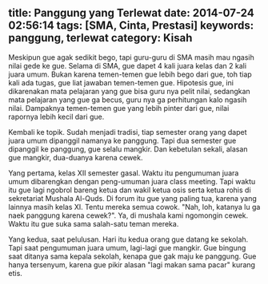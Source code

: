title: Panggung yang Terlewat
date: 2014-07-24 02:56:14
tags: [SMA, Cinta, Prestasi]
keywords: panggung, terlewat
category: Kisah
---
Meskipun gue agak sedikit bego, tapi guru-guru di SMA masih mau ngasih nilai gede ke gue. Selama di SMA, gue dapet 4 kali juara kelas dan 2 kali juara umum. Bukan karena temen-temen gue lebih bego dari gue, toh tiap kali ada tugas, gue liat jawaban temen-temen gue.<!-- more --> Hipotesis gue, ini dikarenakan mata pelajaran yang gue bisa guru nya pelit nilai, sedangkan mata pelajaran yang gue ga becus, guru nya ga perhitungan kalo ngasih nilai. Dampaknya temen-temen gue yang lebih pinter dari gue, nilai rapornya lebih kecil dari gue.

Kembali ke topik. Sudah menjadi tradisi, tiap semester orang yang dapet juara umum dipanggil namanya ke panggung. Tapi dua semester gue dipanggil ke panggung, gue selalu mangkir. Dan kebetulan sekali, alasan gue mangkir, dua-duanya karena cewek.

Yang pertama, kelas XII semester gasal. Waktu itu pengumuman juara umum dibarengkan dengan peng-umuman juara class meeting. Tapi waktu itu gue lagi ngobrol bareng ketua dan wakil ketua osis serta ketua rohis di sekretariat Mushala Al-Quds. Di forum itu gue yang paling tua, karena yang lainnya masih kelas XI. Tentu mereka semua cowok. "Nah, loh, katanya lu ga naek panggung karena cewek?". Ya, di mushala kami ngomongin cewek. Waktu itu gue suka sama salah-satu teman mereka.

Yang kedua, saat pelulusan. Hari itu kedua orang gue datang ke sekolah. Tapi saat pengumuman juara umum, lagi-lagi gue mangkir. Gue bingung saat ditanya sama kepala sekolah, kenapa gue gak maju ke panggung. Gue hanya tersenyum, karena gue pikir alasan "lagi makan sama pacar" kurang etis.

